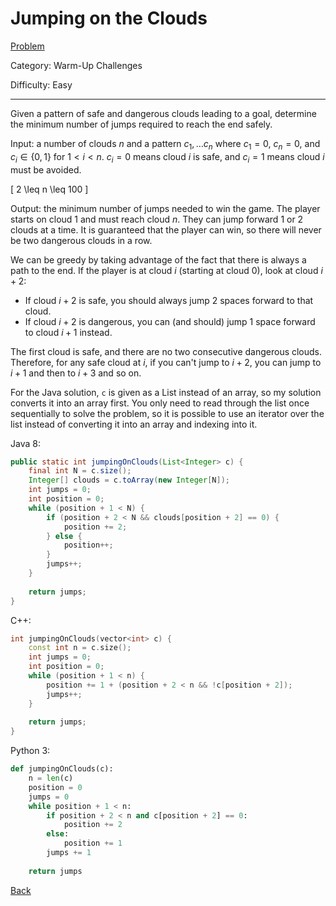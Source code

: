 # Jumping on the Clouds

[Problem](https://www.hackerrank.com/challenges/jumping-on-the-clouds/problem)

Category: Warm-Up Challenges

Difficulty: Easy

---

Given a pattern of safe and dangerous clouds leading to a goal, determine the
minimum number of jumps required to reach the end safely.

Input: a number of clouds $n$ and a pattern $c_1, \ldots c_n$ where $c_1 = 0$,
$c_n = 0$, and $c_i \in \{0, 1\}$ for $1 < i < n$. $c_i = 0$ means cloud $i$ is
safe, and $c_i = 1$ means cloud $i$ must be avoided.

\[ 2 \leq n \leq 100 \]

Output: the minimum number of jumps needed to win the game. The player starts on
cloud 1 and must reach cloud $n$. They can jump forward 1 or 2 clouds at a time.
It is guaranteed that the player can win, so there will never be two dangerous
clouds in a row.

We can be greedy by taking advantage of the fact that there is always a path to
the end. If the player is at cloud $i$ (starting at cloud 0), look at cloud
$i + 2$:

- If cloud $i + 2$ is safe, you should always jump 2 spaces forward to that
cloud.
- If cloud $i + 2$ is dangerous, you can (and should) jump 1 space forward to
cloud $i + 1$ instead.

The first cloud is safe, and there are no two consecutive dangerous clouds.
Therefore, for any safe cloud at $i$, if you can't jump to $i + 2$, you can jump
to $i + 1$ and then to $i + 3$ and so on.

For the Java solution, ```c``` is given as a List instead of an array, so my
solution converts it into an array first. You only need to read through the list
once sequentially to solve the problem, so it is possible to use an iterator
over the list instead of converting it into an array and indexing into it.

Java 8:
```java
public static int jumpingOnClouds(List<Integer> c) {
    final int N = c.size();
    Integer[] clouds = c.toArray(new Integer[N]);
    int jumps = 0;
    int position = 0;
    while (position + 1 < N) {
        if (position + 2 < N && clouds[position + 2] == 0) {
            position += 2;
        } else {
            position++;
        }
        jumps++;
    }
    
    return jumps;
}
```

C++:
```cpp
int jumpingOnClouds(vector<int> c) {
    const int n = c.size();
    int jumps = 0;
    int position = 0;
    while (position + 1 < n) {
        position += 1 + (position + 2 < n && !c[position + 2]);
        jumps++;
    }
    
    return jumps;
}
```

Python 3:
```python
def jumpingOnClouds(c):
    n = len(c)
    position = 0
    jumps = 0
    while position + 1 < n:
        if position + 2 < n and c[position + 2] == 0:
            position += 2
        else:
            position += 1
        jumps += 1
        
    return jumps
```

[Back](../../hackerrank.md)
